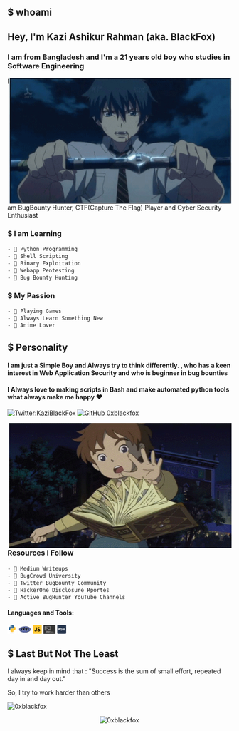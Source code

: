 ## $ whoami

<h2> Hey, I'm Kazi Ashikur Rahman (aka. BlackFox)</h2>
<h3>I am from Bangladesh and I'm a 21 years old boy who studies in <b>Software Engineering</b></h3>

<img hight="400" width="500" alt="GIF" align="right" src="https://github.com/0xblackfox/0xblackfox/blob/main/Intro/Amino%20Rage.gif">
I am BugBounty Hunter, CTF(Capture The Flag) Player and Cyber Security Enthusiast

### $ I am Learning
    - 🔰 Python Programming
    - 🔰 Shell Scripting
    - 🔰 Binary Exploitation
    - 🔰 Webapp Pentesting
    - 🔰 Bug Bounty Hunting

### $ My Passion 
    - 🔰 Playing Games
    - 🔰 Always Learn Something New
    - 🔰 Anime Lover

## $ Personality 
#### I am just a Simple Boy and Always try to think differently. , who has a keen interest in Web Application Security and who is beginner in bug bounties 

#### I Always love to making scripts in Bash and make automated python tools what always make me happy ❤

[![Twitter:KaziBlackFox](https://img.shields.io/badge/Follow-Twitter-blue)](https://twitter.com/KaziBlackFox)
[![GitHub 0xblackfox](https://img.shields.io/badge/Follow-Github-blue)](https://github.com/0xblackfox)

<img hight="400" width="500" alt="GIF" align="right" src="https://github.com/0xblackfox/0xblackfox/blob/main/Intro/reading%20book.gif">

### Resources I Follow
    - 🔰 Medium Writeups
    - 🔰 BugCrowd University
    - 🔰 Twitter BugBounty Community
    - 🔰 HackerOne Disclosure Rportes
    - 🔰 Active BugHunter YouTube Channels

#### Languages and Tools:
<code><img height="20" src="https://github.com/0xblackfox/0xblackfox/blob/main/lang/python.png"></code>
<code><img height="20" src="https://github.com/0xblackfox/0xblackfox/blob/main/lang/php.jpg"></code>
<code><img height="20" src="https://github.com/0xblackfox/0xblackfox/blob/main/lang/javascript.png"></code>
<code><img height="20" src="https://github.com/0xblackfox/0xblackfox/blob/main/lang/bash.jpg"></code>
<code><img height="20" src="https://github.com/0xblackfox/0xblackfox/blob/main/lang/assembly.png"></code>

## $ Last But Not The Least

<p>I always keep in mind that :
"Success is the sum of small effort, repeated day in and day out." </p>
<p>So, I try to work harder than others</p>

<img src="https://github-readme-streak-stats.herokuapp.com/?user=0xblackfox&theme=onedark" alt="0xblackfox" /> 
<p align="center"> <img src="https://github-readme-stats.vercel.app/api?username=0xblackfox&show_icons=true&theme=gotham" alt="0xblackfox" />

